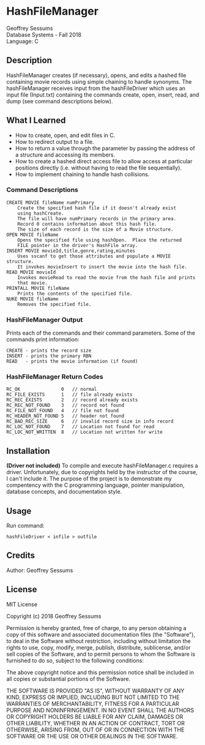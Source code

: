 # HashFileManager

Geoffrey Sessums  
Database Systems - Fall 2018  
Language: C  

## Description

HashFileManager creates (if necessary), opens, and edits a hashed file
containing movie records using simple chaining to handle synonyms. The
hashFileManager receives input from the hashFileDriver which uses an
input file (Input.txt) containing the commands create, open, insert, read,
and dump (see command descriptions below).

## What I Learned

* How to create, open, and edit files in C.
* How to redirect output to a file.
* How to return a value through the parameter by passing the address of a
   structure and accessing its members.
* How to create a hashed direct access file to allow access at particular positions
  directly (i.e. without having to read the file sequentially).
* How to implement chaining to handle hash collisions.

### Command Descriptions

    CREATE MOVIE fileName numPrimary
        Create the specified hash file if it doesn't already exist
        using hashCreate.
        The file will have numPrimary records in the primary area.
        Record 0 contains information about this hash file.
        The size of each record is the size of a Movie structure.
    OPEN MOVIE fileName
        Opens the specified file using hashOpen.  Place the returned
        FILE pointer in the driver's HashFile array.
    INSERT MOVIE movieId,title,genre,rating,minutes
        Uses sscanf to get those attributes and populate a MOVIE structure.
        It invokes movieInsert to insert the movie into the hash file.
    READ MOVIE movieId
        Invokes movieRead to read the movie from the hash file and prints
        that movie.
    PRINTALL MOVIE fileName
        Prints the contents of the specified file.
    NUKE MOVIE fileName
        Removes the specified file.

### HashFileManager Output

Prints each of the commands and their command parameters. Some of the
commands print information:  

    CREATE - prints the record size
    INSERT - prints the primary RBN
    READ   - prints the movie information (if found)

### HashFileManager Return Codes

    RC_OK               0   // normal
    RC_FILE_EXISTS      1   // file already exists
    RC_REC_EXISTS       2   // record already exists
    RC_REC_NOT_FOUND    3   // record not found
    RC_FILE_NOT_FOUND   4   // file not found
    RC_HEADER_NOT_FOUND 5   // header not found
    RC_BAD_REC_SIZE     6   // invalid record size in info record
    RC_LOC_NOT_FOUND    7   // Location not found for read
    RC_LOC_NOT_WRITTEN  8   // Location not written for write

## Installation

**(Driver not included)**
To compile and execute hashFileManager.c requires a driver. Unfortunately,
due to copyrights held by the instructor of the course, I can't include it.
The purpose of the project is to demonstrate my compentency with the C
programming language, pointer manipulation, database concepts, and documentation
style.

## Usage

Run command:

    hashFileDriver < infile > outfile

## Credits

Author: Geoffrey Sessums

## License

MIT License

Copyright (c) 2018 Geoffrey Sessums

Permission is hereby granted, free of charge, to any person obtaining a copy
of this software and associated documentation files (the "Software"), to deal
in the Software without restriction, including without limitation the rights
to use, copy, modify, merge, publish, distribute, sublicense, and/or sell
copies of the Software, and to permit persons to whom the Software is
furnished to do so, subject to the following conditions:

The above copyright notice and this permission notice shall be included in all
copies or substantial portions of the Software.

THE SOFTWARE IS PROVIDED "AS IS", WITHOUT WARRANTY OF ANY KIND, EXPRESS OR
IMPLIED, INCLUDING BUT NOT LIMITED TO THE WARRANTIES OF MERCHANTABILITY,
FITNESS FOR A PARTICULAR PURPOSE AND NONINFRINGEMENT. IN NO EVENT SHALL THE
AUTHORS OR COPYRIGHT HOLDERS BE LIABLE FOR ANY CLAIM, DAMAGES OR OTHER
LIABILITY, WHETHER IN AN ACTION OF CONTRACT, TORT OR OTHERWISE, ARISING FROM,
OUT OF OR IN CONNECTION WITH THE SOFTWARE OR THE USE OR OTHER DEALINGS IN THE
SOFTWARE.
